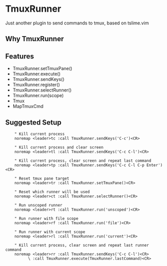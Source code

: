 TmuxRunner
==========

Just another plugin to send commands to tmux, based on tslime.vim

Why TmuxRunner
--------------


Features
--------

* TmuxRunner.setTmuxPane()
* TmuxRunner.execute()
* TmuxRunner.sendKeys()
* TmuxRunner.register()
* TmuxRunner.selectRunner()
* TmuxRunner.run(scope)
* Tmux
* MapTmuxCmd


Suggested Setup
---------------

        " Kill current process
        noremap <leader>tc :call TmuxRunner.sendKeys('C-c')<CR>

        " Kill current process and clear screen
        noremap <leader>tl :call TmuxRunner.sendKeys('C-c C-l')<CR>

        " Kill current process, clear screen and repeat last command
        noremap <leader>tp :call TmuxRunner.sendKeys('C-c C-l C-p Enter')<CR>

        " Reset tmux pane target
        noremap <leader>tr :call TmuxRunner.setTmuxPane()<CR>

        " Reset which runner will be used
        noremap <leader>ct :call TmuxRunner.selectRunner()<CR>

        " Run unscoped runner
        noremap <leader>rt :call TmuxRunner.run('unscoped')<CR>

        " Run runner with file scope
        noremap <leader>rf :call TmuxRunner.run('file')<CR>

        " Run runner with current scope
        noremap <leader>rl :call TmuxRunner.run('current')<CR>

        " Kill current process, clear screen and repeat last runner command
        noremap <leader>rr :call TmuxRunner.sendKeys('C-c C-l')<CR>
              \ :call TmuxRunner.execute(TmuxRunner.lastCommand)<CR>
